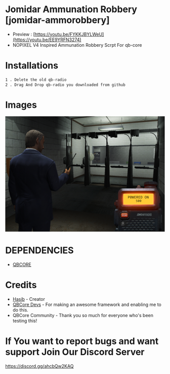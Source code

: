 # Jomidar Ammunation Robbery [jomidar-ammorobbery]
* Preview : [https://youtu.be/FYKKJBYLWeU](https://youtu.be/EE9YRFN3274)
* NOPIXEL V4 Inspired Ammunation Robbery Scrpt For qb-core


# Installations

```
1 . Delete the old qb-radio
2 . Drag And Drop qb-radio you downloaded from github 
```
# Images
![Alt text](https://github.com/Haaasib/qb-radio/blob/main/html/img/Screenshot_1.png "Preview")
# DEPENDENCIES
* [QBCORE](https://github.com/qbcore-framework/)

# Credits
* [Hasib](https://github.com/Haaasib/) - Creator
* [QBCore Devs](https://github.com/qbcore-framework/) - For making an awesome framework and enabling me to do this.
* QBCore Community - Thank you so much for everyone who's been testing this!

# If You want to report bugs and want support Join Our Discord Server 
https://discord.gg/ahcbQw2KAQ
